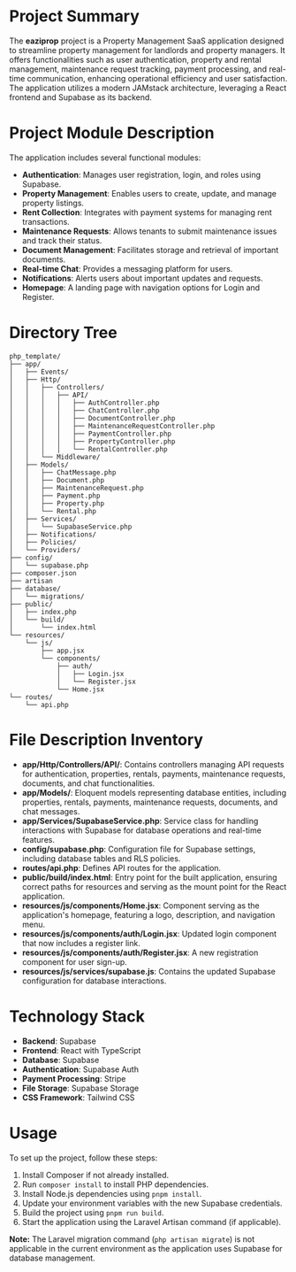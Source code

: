# Project Summary
The **eaziprop** project is a Property Management SaaS application designed to streamline property management for landlords and property managers. It offers functionalities such as user authentication, property and rental management, maintenance request tracking, payment processing, and real-time communication, enhancing operational efficiency and user satisfaction. The application utilizes a modern JAMstack architecture, leveraging a React frontend and Supabase as its backend.

# Project Module Description
The application includes several functional modules:
- **Authentication**: Manages user registration, login, and roles using Supabase.
- **Property Management**: Enables users to create, update, and manage property listings.
- **Rent Collection**: Integrates with payment systems for managing rent transactions.
- **Maintenance Requests**: Allows tenants to submit maintenance issues and track their status.
- **Document Management**: Facilitates storage and retrieval of important documents.
- **Real-time Chat**: Provides a messaging platform for users.
- **Notifications**: Alerts users about important updates and requests.
- **Homepage**: A landing page with navigation options for Login and Register.

# Directory Tree
```
php_template/
├── app/
│   ├── Events/
│   ├── Http/
│   │   ├── Controllers/
│   │   │   ├── API/
│   │   │   │   ├── AuthController.php
│   │   │   │   ├── ChatController.php
│   │   │   │   ├── DocumentController.php
│   │   │   │   ├── MaintenanceRequestController.php
│   │   │   │   ├── PaymentController.php
│   │   │   │   ├── PropertyController.php
│   │   │   │   └── RentalController.php
│   │   └── Middleware/
│   ├── Models/
│   │   ├── ChatMessage.php
│   │   ├── Document.php
│   │   ├── MaintenanceRequest.php
│   │   ├── Payment.php
│   │   ├── Property.php
│   │   └── Rental.php
│   ├── Services/
│   │   └── SupabaseService.php
│   ├── Notifications/
│   ├── Policies/
│   └── Providers/
├── config/
│   └── supabase.php
├── composer.json
├── artisan
├── database/
│   └── migrations/
├── public/
│   ├── index.php
│   └── build/
│       └── index.html
└── resources/
    └── js/
        ├── app.jsx
        └── components/
            ├── auth/
            │   ├── Login.jsx
            │   └── Register.jsx
            └── Home.jsx
└── routes/
    └── api.php
```

# File Description Inventory
- **app/Http/Controllers/API/**: Contains controllers managing API requests for authentication, properties, rentals, payments, maintenance requests, documents, and chat functionalities.
- **app/Models/**: Eloquent models representing database entities, including properties, rentals, payments, maintenance requests, documents, and chat messages.
- **app/Services/SupabaseService.php**: Service class for handling interactions with Supabase for database operations and real-time features.
- **config/supabase.php**: Configuration file for Supabase settings, including database tables and RLS policies.
- **routes/api.php**: Defines API routes for the application.
- **public/build/index.html**: Entry point for the built application, ensuring correct paths for resources and serving as the mount point for the React application.
- **resources/js/components/Home.jsx**: Component serving as the application's homepage, featuring a logo, description, and navigation menu.
- **resources/js/components/auth/Login.jsx**: Updated login component that now includes a register link.
- **resources/js/components/auth/Register.jsx**: A new registration component for user sign-up.
- **resources/js/services/supabase.js**: Contains the updated Supabase configuration for database interactions.

# Technology Stack
- **Backend**: Supabase
- **Frontend**: React with TypeScript
- **Database**: Supabase
- **Authentication**: Supabase Auth
- **Payment Processing**: Stripe
- **File Storage**: Supabase Storage
- **CSS Framework**: Tailwind CSS

# Usage
To set up the project, follow these steps:
1. Install Composer if not already installed.
2. Run `composer install` to install PHP dependencies.
3. Install Node.js dependencies using `pnpm install`.
4. Update your environment variables with the new Supabase credentials.
5. Build the project using `pnpm run build`.
6. Start the application using the Laravel Artisan command (if applicable).

**Note:** The Laravel migration command (`php artisan migrate`) is not applicable in the current environment as the application uses Supabase for database management.
